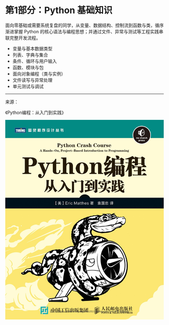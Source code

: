 # 第1部分：Python 基础知识

面向零基础或需要系统复盘的同学，从变量、数据结构、控制流到函数与类，循序渐进掌握 Python 的核心语法与编程思想；并通过文件、异常与测试等工程实践串联完整开发流程。

- 变量与基本数据类型
- 列表、字典与集合
- 条件、循环与用户输入
- 函数、模块与包
- 面向对象编程（类与实例）
- 文件读写与异常处理
- 单元测试与调试

---

来源：

《Python编程：从入门到实践》

![Python编程](../../images/Python编程.png)

